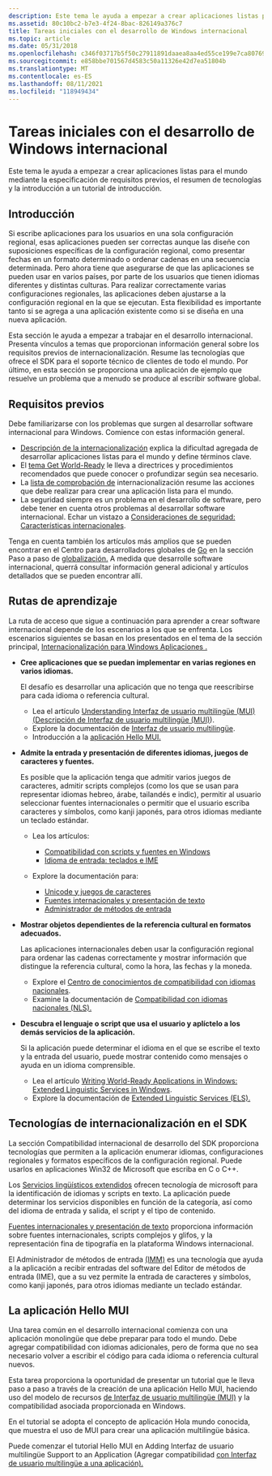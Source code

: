 ```yaml
---
description: Este tema le ayuda a empezar a crear aplicaciones listas para el mundo mediante la especificación de requisitos previos, el resumen de tecnologías y la introducción a un tutorial de introducción.
ms.assetid: 80c10bc2-b7e3-4f24-8bac-826149a376c7
title: Tareas iniciales con el desarrollo de Windows internacional
ms.topic: article
ms.date: 05/31/2018
ms.openlocfilehash: c346f03717b5f50c27911891daaea8aa4ed55ce199e7ca807690d2f3185d8114
ms.sourcegitcommit: e858bbe701567d4583c50a11326e42d7ea51804b
ms.translationtype: MT
ms.contentlocale: es-ES
ms.lasthandoff: 08/11/2021
ms.locfileid: "118949434"
---
```

# <a name="getting-started-with-international-windows-development"></a>Tareas iniciales con el desarrollo de Windows internacional

Este tema le ayuda a empezar a crear aplicaciones listas para el mundo mediante la especificación de requisitos previos, el resumen de tecnologías y la introducción a un tutorial de introducción.

## <a name="getting-started"></a>Introducción

Si escribe aplicaciones para los usuarios en una sola configuración regional, esas aplicaciones pueden ser correctas aunque las diseñe con suposiciones específicas de la configuración regional, como presentar fechas en un formato determinado o ordenar cadenas en una secuencia determinada. Pero ahora tiene que asegurarse de que las aplicaciones se pueden usar en varios países, por parte de los usuarios que tienen idiomas diferentes y distintas culturas. Para realizar correctamente varias configuraciones regionales, las aplicaciones deben ajustarse a la configuración regional en la que se ejecutan. Esta flexibilidad es importante tanto si se agrega a una aplicación existente como si se diseña en una nueva aplicación.

Esta sección le ayuda a empezar a trabajar en el desarrollo internacional. Presenta vínculos a temas que proporcionan información general sobre los requisitos previos de internacionalización. Resume las tecnologías que ofrece el SDK para el soporte técnico de clientes de todo el mundo. Por último, en esta sección se proporciona una aplicación de ejemplo que resuelve un problema que a menudo se produce al escribir software global.

## <a name="prerequisites"></a>Requisitos previos

Debe familiarizarse con los problemas que surgen al desarrollar software internacional para Windows. Comience con estas información general.

-   [Descripción de la internacionalización](understanding-internationalization.md) explica la dificultad agregada de desarrollar aplicaciones listas para el mundo y define términos clave.
-   El [tema Get World-Ready](https://msdn.microsoft.com/goglobal/bb895995.aspx) le lleva a directrices y procedimientos recomendados que puede conocer o profundizar según sea necesario.
-   La [lista de comprobación de](internationalization-checklist.md) internacionalización resume las acciones que debe realizar para crear una aplicación lista para el mundo.
-   La seguridad siempre es un problema en el desarrollo de software, pero debe tener en cuenta otros problemas al desarrollar software internacional. Echar un vistazo a [Consideraciones de seguridad: Características internacionales](security-considerations--international-features.md).

Tenga en cuenta también los artículos más amplios que se pueden encontrar en el Centro para desarrolladores globales de [Go](https://msdn.microsoft.com/globalization/mt613165) en la sección Paso a paso de [globalización.](https://msdn.microsoft.com/globalization/mt642951) A medida que desarrolle software internacional, querrá consultar información general adicional y artículos detallados que se pueden encontrar allí.

## <a name="learning-paths"></a>Rutas de aprendizaje

La ruta de acceso que sigue a continuación para aprender a crear software internacional depende de los escenarios a los que se enfrenta. Los escenarios siguientes se basan en los presentados en el tema de la sección principal, [Internacionalización para Windows Aplicaciones .](international-support.md)

-   **Cree aplicaciones que se puedan implementar en varias regiones en varios idiomas.**

    El desafío es desarrollar una aplicación que no tenga que reescribirse para cada idioma o referencia cultural.

    -   Lea el artículo [Understanding Interfaz de usuario multilingüe (MUI) (Descripción de Interfaz de usuario multilingüe (MUI)](./about-multilingual-user-interface.md)).
    -   Explore la documentación de [Interfaz de usuario multilingüe](multilingual-user-interface.md).
    -   Introducción a la [aplicación Hello MUI.](#the-hello-mui-application)

-   **Admite la entrada y presentación de diferentes idiomas, juegos de caracteres y fuentes.**

    Es posible que la aplicación tenga que admitir varios juegos de caracteres, admitir scripts complejos (como los que se usan para representar idiomas hebreo, árabe, tailandés e indic), permitir al usuario seleccionar fuentes internacionales o permitir que el usuario escriba caracteres y símbolos, como kanji japonés, para otros idiomas mediante un teclado estándar.

    -   Lea los artículos:

        -   [Compatibilidad con scripts y fuentes en Windows](https://msdn.microsoft.com/globalization/mt791278)
        -   [Idioma de entrada: teclados e IME](https://msdn.microsoft.com/globalization/mt662332)

    -   Explore la documentación para:

        -   [Unicode y juegos de caracteres](unicode-and-character-sets.md)
        -   [Fuentes internacionales y presentación de texto](international-fonts-and-text-display.md)
        -   [Administrador de métodos de entrada](input-method-manager.md)

-   **Mostrar objetos dependientes de la referencia cultural en formatos adecuados.**

    Las aplicaciones internacionales deben usar la configuración regional para ordenar las cadenas correctamente y mostrar información que distingue la referencia cultural, como la hora, las fechas y la moneda.

    -   Explore el [Centro de conocimientos de compatibilidad con idiomas nacionales](./national-language-support-reference.md).
    -   Examine la documentación de [Compatibilidad con idiomas nacionales (NLS).](national-language-support.md)

-   **Descubra el lenguaje o script que usa el usuario y aplíctelo a los demás servicios de la aplicación.**

    Si la aplicación puede determinar el idioma en el que se escribe el texto y la entrada del usuario, puede mostrar contenido como mensajes o ayuda en un idioma comprensible.

    -   Lea el artículo [Writing World-Ready Applications in Windows: Extended Linguistic Services in Windows](./using-extended-linguistic-services.md).
    -   Explore la documentación de [Extended Linguistic Services (ELS).](extended-linguistic-services.md)

## <a name="internationalization-technologies-in-the-sdk"></a>Tecnologías de internacionalización en el SDK

La sección Compatibilidad internacional de desarrollo del SDK proporciona tecnologías que permiten a la aplicación enumerar idiomas, configuraciones regionales y formatos específicos de la configuración regional. Puede usarlos en aplicaciones Win32 de Microsoft que escriba en C o C++.

Los [Servicios lingüísticos extendidos](extended-linguistic-services.md) ofrecen tecnología de microsoft para la identificación de idiomas y scripts en texto. La aplicación puede determinar los servicios disponibles en función de la categoría, así como del idioma de entrada y salida, el script y el tipo de contenido.

[Fuentes internacionales y presentación de texto](international-fonts-and-text-display.md) proporciona información sobre fuentes internacionales, scripts complejos y glifos, y la representación fina de tipografía en la plataforma Windows internacional.

El Administrador de métodos de entrada [(IMM)](input-method-manager.md) es una tecnología que ayuda a la aplicación a recibir entradas del software del Editor de métodos de entrada (IME), que a su vez permite la entrada de caracteres y símbolos, como kanji japonés, para otros idiomas mediante un teclado estándar.

## <a name="the-hello-mui-application"></a>La aplicación Hello MUI

Una tarea común en el desarrollo internacional comienza con una aplicación monolingüe que debe preparar para todo el mundo. Debe agregar compatibilidad con idiomas adicionales, pero de forma que no sea necesario volver a escribir el código para cada idioma o referencia cultural nuevos.

Esta tarea proporciona la oportunidad de presentar un tutorial que le lleva paso a paso a través de la creación de una aplicación Hello MUI, haciendo uso del modelo de recursos [de Interfaz de usuario multilingüe (MUI)](multilingual-user-interface.md) y la compatibilidad asociada proporcionada en Windows.

En el tutorial se adopta el concepto de aplicación Hola mundo conocida, que muestra el uso de MUI para crear una aplicación multilingüe básica.

Puede comenzar el tutorial Hello MUI en Adding Interfaz de usuario multilingüe Support to an Application (Agregar compatibilidad [con Interfaz de usuario multilingüe a una aplicación).](creating-a-multilingual-user-interface-application.md)

 

 
